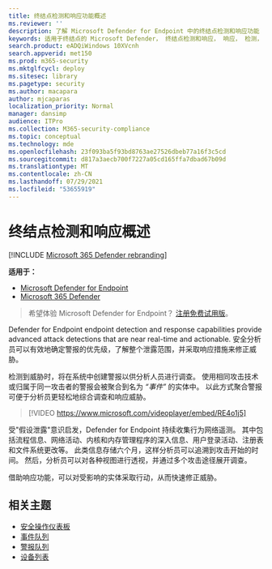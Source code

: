 ```yaml
---
title: 终结点检测和响应功能概述
ms.reviewer: ''
description: 了解 Microsoft Defender for Endpoint 中的终结点检测和响应功能
keywords: 适用于终结点的 Microsoft Defender， 终结点检测和响应， 响应， 检测， 网络安全， 保护
search.product: eADQiWindows 10XVcnh
search.appverid: met150
ms.prod: m365-security
ms.mktglfcycl: deploy
ms.sitesec: library
ms.pagetype: security
ms.author: macapara
author: mjcaparas
localization_priority: Normal
manager: dansimp
audience: ITPro
ms.collection: M365-security-compliance
ms.topic: conceptual
ms.technology: mde
ms.openlocfilehash: 23f093ba5f93bd8763ae27526dbeb77a16f3c5cd
ms.sourcegitcommit: d817a3aecb700f7227a05cd165ffa7dbad67b09d
ms.translationtype: MT
ms.contentlocale: zh-CN
ms.lasthandoff: 07/29/2021
ms.locfileid: "53655919"
---
```

# <a name="overview-of-endpoint-detection-and-response"></a>终结点检测和响应概述

[!INCLUDE [Microsoft 365 Defender rebranding](../../includes/microsoft-defender.md)]


**适用于：**
- [Microsoft Defender for Endpoint](https://go.microsoft.com/fwlink/p/?linkid=2154037)
- [Microsoft 365 Defender](https://go.microsoft.com/fwlink/?linkid=2118804)

> 希望体验 Microsoft Defender for Endpoint？ [注册免费试用版](https://signup.microsoft.com/create-account/signup?products=7f379fee-c4f9-4278-b0a1-e4c8c2fcdf7e&ru=https://aka.ms/MDEp2OpenTrial?ocid=docs-wdatp-exposedapis-abovefoldlink)。

Defender for Endpoint endpoint detection and response capabilities provide advanced attack detections that are near real-time and actionable. 安全分析员可以有效地确定警报的优先级，了解整个泄露范围，并采取响应措施来修正威胁。

检测到威胁时，将在系统中创建警报以供分析人员进行调查。 使用相同攻击技术或归属于同一攻击者的警报会被聚合到名为 _“事件”_ 的实体中。 以此方式聚合警报可便于分析员更轻松地综合调查和响应威胁。

> [!VIDEO https://www.microsoft.com/videoplayer/embed/RE4o1j5]

受"假设泄露"意识启发，Defender for Endpoint 持续收集行为网络遥测。 其中包括流程信息、网络活动、内核和内存管理程序的深入信息、用户登录活动、注册表和文件系统更改等。 此类信息存储六个月，这样分析员可以追溯到攻击开始的时间。 然后，分析员可以对各种视图进行透视，并通过多个攻击途径展开调查。

借助响应功能，可以对受影响的实体采取行动，从而快速修正威胁。

## <a name="related-topics"></a>相关主题

- [安全操作仪表板](security-operations-dashboard.md)
- [事件队列](view-incidents-queue.md)
- [警报队列](alerts-queue.md)
- [设备列表](machines-view-overview.md)
